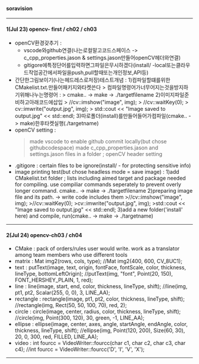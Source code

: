 #### soravision
***
#### 1(Jul 23) opencv- first / ch02 / ch03
  - openCV환경갖추기 : 
    - vscode와github연결(나는로컬말고코드스페이스 -> c_cpp_properties.jason & settings.jason만들어openCV헤더와연결) 
    - gitigore에특정단어를입력하면그파일은무시하겠다(install/ -local또는클라우드작업공간에서파일을push,pull할때또는개인정보,API등)
- 간단한그림보이기(나는헤드레스로저장)테스트개념 :
    1)컴파일할떄를위한CMakelist.txt.만들어패키지와타켓쓴다
      > 컴파일명령어가너무어지는것을방지하기위해나누는명령어 :
      > cmake.. -> make -> ./targetfilename
    2)이미지파일준비하고아래코드에삽입
      > //cv::imshow("image", img); 
      > //cv::waitKey(0); 
      > cv::imwrite("output.jpg", img); 
      > std::cout << "Image saved to output.jpg" << std::endl;
    3)따로폴더(install)를만들어들어가컴파일(cmake.. -> make)한후타켓실행(./targetname)
- openCV setting :
    > made vscode to enable github commit locally(but chose githubcodespace) 
    > made c_cpp_properties.jason and settings.jason files in a folder ; openCV header setting 
- .gitigore : certain files to be ignore(install/ - for protecting sensitive info)
- image printing test(but chose headless mode = save image) :
     1)add CMakelist.txt folder ; lists including aimed target and package needed for compiling.
    use compiliar commands seperately to prevent overly longer command. 
    cmake.. -> make -> ./targetfilename
     2)preparing image file and its path. -> write code includes them
      >//cv::imshow("image", img); 
      >//cv::waitKey(0); 
      >cv::imwrite("output.jpg", img); 
      >std::cout << "Image saved to output.jpg" << std::endl;
     3)add a new folder('install' here) and compile, run(cmake.. -> make -> ./targetname)
 

  
***
#### 2(Jul 24) opencv-ch03 / ch04
- CMake : pack of orders/rules user would write. work as a translator among team members who use different tools
- matrix : Mat img2(rows, cols, type); //Mat img2(400, 600, CV_8UC1);
- text : putText(image, text, origin, fontFace, fontScale, color, thickness, lineType, bottomLeftOrigin); //putText(img, "font", Point(20, 150), FONT_HERSHEY_PLAIN, 1, red);
- line : line(image, start, end, color, thickness, lineType, shift); //line(img, pt1, pt2, Scalar(255, 0, 0), 3, LINE_AA);
- rectangle : rectangle(image, pt1, pt2, color, thickness, lineType, shift); //rectangle(img, Rect(50, 50, 100, 70), red, 2);
- circle : circle(image, center, radius, color, thickness, lineType, shift); //circle(img, Point(300, 120), 30, green, -1, LINE_AA);
- ellipse : ellipse(image, center, axes, angle, startAngle, endAngle, color, thickness, lineType, shift); //ellipse(img, Point(120, 200), Size(60, 30), 20, 0, 300, red, FILLED, LINE_AA);
- video : int fourcc = VideoWriter::fourcc(char c1, char c2, char c3, char c4); //int fourcc = VideoWriter::fourcc('D', 'I', 'V', 'X');
***



